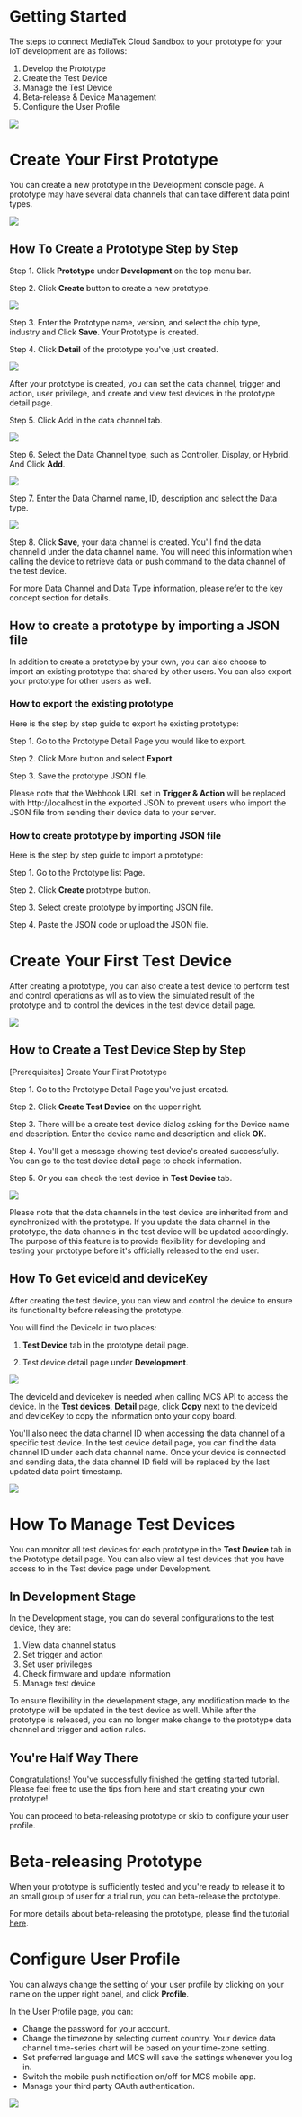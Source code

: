 # Getting Started

The steps to connect MediaTek Cloud Sandbox to your prototype for your IoT development are as follows:

1. Develop the Prototype
2. Create the Test Device
3. Manage the Test Device
4. Beta-release & Device Management
5. Configure the User Profile

![](../images/Getting_started/img_gettingstarted_01.png)



# Create Your First Prototype

You can create a new prototype in the Development console page. A prototype may have several data channels that can take different data point types.

![](../images/Getting_started/img_gettingstarted_02.png)

## How To Create a Prototype Step by Step


Step 1. Click **Prototype** under **Development** on the top menu bar.

Step 2. Click **Create** button to create a new prototype.


![](../images/Getting_started/img_gettingstarted_03.png)



Step 3. Enter the Prototype name, version, and select the chip type, industry and Click **Save**. Your Prototype is created.

Step 4. Click **Detail** of the prototype you've just created.


![](../images/Getting_started/img_gettingstarted_04.png)


After your prototype is created, you can set the data channel, trigger and action, user privilege, and create and view test devices in the prototype detail page.



Step 5. Click Add in the data channel tab.

![](../images/Getting_started/img_gettingstarted_05.png)



Step 6. Select the Data Channel type, such as Controller, Display, or Hybrid. And Click **Add**.

![](../images/Getting_started/img_gettingstarted_06.png)


Step 7. Enter the Data Channel name, ID, description and select the Data type.


![](../images/Getting_started/img_gettingstarted_07.png)

Step 8. Click **Save**, your data channel is created. You'll find the data channelId under the data channel name. You will need this information when calling the device to retrieve data or push command to the data channel of the test device.


For more Data Channel and Data Type information, please refer to the key concept section for details.

## How to create a prototype by importing a JSON file

In addition to create a prototype by your own, you can also choose to import an existing prototype that shared by other users. You can also export your prototype for other users as well.

### How to export the existing prototype

Here is the step by step guide to export he existing prototype:

Step 1. Go to the Prototype Detail Page you would like to export.

Step 2. Click More button and select **Export**.

Step 3. Save the prototype JSON file.

Please note that the Webhook URL set in **Trigger & Action** will be replaced with http://localhost in the exported JSON to prevent users who import the JSON file from sending their device data to your server.


### How to create prototype by importing JSON file

Here is the step by step guide to import a prototype:

Step 1. Go to the Prototype list Page.

Step 2. Click **Create** prototype button.

Step 3. Select create prototype by importing JSON file.

Step 4. Paste the JSON code or upload the JSON file.


# Create Your First Test Device

After creating a prototype, you can also create a test device to perform test and control operations as wll as to view the simulated result of the prototype and to control the devices in the test device detail page.

![](../images/Getting_started/img_gettingstarted_08.png)

## How to Create a Test Device Step by Step

[Prerequisites] Create Your First Prototype

Step 1. Go to the Prototype Detail Page you've just created.

Step 2. Click **Create Test Device** on the upper right.

Step 3. There will be a create test device dialog asking for the Device name and description. Enter the device name and description and click **OK**.

Step 4. You'll get a message showing test device's created successfully. You can go to the test device detail page to check information.

Step 5. Or you can check the test device in **Test Device** tab.

![](../images/Getting_started/img_gettingstarted_09.png)


Please note that the data channels in the test device are inherited from and synchronized with the prototype. If you update the data channel in the prototype, the data channels in the test device will be updated accordingly. The purpose of this feature is to provide flexibility for developing and testing your prototype before it's officially released to the end user.


## How To Get eviceId and deviceKey


After creating the test device, you can view and control the device to ensure its functionality before releasing the prototype.

You will find the DeviceId in two places:

1. **Test Device** tab in the prototype detail page.

2. Test device detail page under **Development**.


![](../images/Getting_started/img_gettingstarted_10.png)



The deviceId and devicekey is needed when calling MCS API to access the device. In the **Test devices**, **Detail** page, click **Copy** next to the deviceId and deviceKey to copy the information onto your copy board.

You'll also need the data channel ID when accessing the data channel of a specific test device. In the test device detail page, you can find the data channel ID under each data channel name. Once your device is connected and sending data, the data channel ID field will be replaced by the last updated data point timestamp.



![](../images/Getting_started/img_gettingstarted_11.png)

# How To Manage Test Devices

You can monitor all test devices for each prototype in the **Test Device** tab in the Prototype detail page. You can also view all test devices that you have access to in the Test device page under Development.

## In Development Stage

In the Development stage, you can do several configurations to the test device, they are:

1.  View data channel status
2.  Set trigger and action
3.  Set user privileges
4.  Check firmware and update information
5.  Manage test device

To ensure flexibility in the development stage, any modification made to the prototype will be updated in the test device as well. While after the prototype is released, you can no longer make change to the prototype data channel and trigger and action rules.


## You're Half Way There

Congratulations! You've successfully finished the getting started tutorial. Please feel free to  use the tips from here and start creating your own prototype!


You can proceed to beta-releasing prototype or skip to configure your user profile.

# Beta-releasing Prototype

When your prototype is sufficiently tested and you're ready to release it to an small group of user for a trial run, you can beta-release the prototype.

For more details about beta-releasing the prototype, please find the tutorial [here](./beta-release).



# Configure User Profile

You can always change the setting of your user profile by clicking on your name on the upper right panel, and click **Profile**.

In the User Profile page, you can:

* Change the password for your account.
* Change the timezone by selecting current country. Your device data channel time-series chart will be based on your time-zone setting.
* Set preferred language and MCS will save the settings whenever you log in.
* Switch the mobile push notification on/off for MCS mobile app.
* Manage your third party OAuth authentication.


![](../images/Getting_started/img_gettingstarted_12.png)

